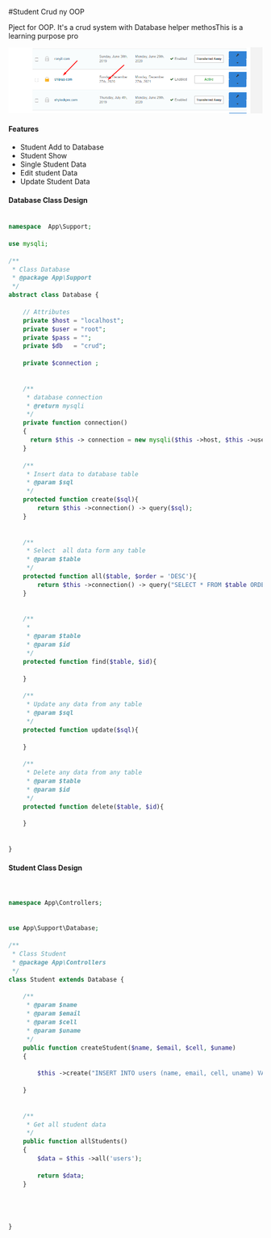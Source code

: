 #Student Crud ny OOP 

Pject for OOP. It's a crud system with Database helper methosThis is a learning purpose pro


<img src="data.png">

#### Features 
- Student Add to Database
- Student Show 
- Single Student Data
- Edit student Data
- Update Student Data

#### Database Class Design
```php

namespace  App\Support;

use mysqli;

/**
 * Class Database
 * @package App\Support
 */
abstract class Database {

    // Attributes
    private $host = "localhost";
    private $user = "root";
    private $pass = "";
    private $db   = "crud";

    private $connection ;


    /**
     * database connection
     * @return mysqli
     */
    private function connection()
    {
      return $this -> connection = new mysqli($this ->host, $this ->user, $this ->pass, $this ->db );
    }

    /**
     * Insert data to database table
     * @param $sql
     */
    protected function create($sql){
        return $this ->connection() -> query($sql);
    }


    /**
     * Select  all data form any table
     * @param $table
     */
    protected function all($table, $order = 'DESC'){
        return $this ->connection() -> query("SELECT * FROM $table ORDER BY id $order");
    }


    /**
     *
     * @param $table
     * @param $id
     */
    protected function find($table, $id){

    }

    /**
     * Update any data from any table
     * @param $sql
     */
    protected function update($sql){

    }

    /**
     * Delete any data from any table
     * @param $table
     * @param $id
     */
    protected function delete($table, $id){

    }


}
```

#### Student Class Design
```php


namespace App\Controllers;


use App\Support\Database;

/**
 * Class Student
 * @package App\Controllers
 */
class Student extends Database {

    /**
     * @param $name
     * @param $email
     * @param $cell
     * @param $uname
     */
    public function createStudent($name, $email, $cell, $uname)
    {

        $this ->create("INSERT INTO users (name, email, cell, uname) VALUES ('$name','$email','$cell','$uname')");

    }


    /**
     * Get all student data
     */
    public function allStudents()
    {
        $data = $this ->all('users');

        return $data;
    }




}


```
